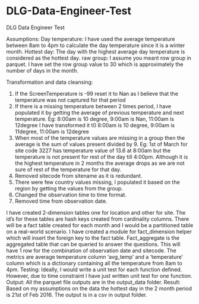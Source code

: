 # DLG-Data-Engineer-Test
DLG Data Engineer Test

Assumptions:
Day temperature: I have used the average temperature between 8am to 4pm to calculate the day temperature since it is a winter month.
Hottest day: The day with the highest average day temperature is considered as the hottest day.
raw group: I assume you meant row group in parquet. I have set the row group value to 30 which is approximately the number of days in the month.

Transformation and data cleansing:
1.	If the ScreenTemperature is -99 reset it to Nan as I believe that the temperature was not captured for that period
2.	If there is a missing temperature between 2 times period, I have populated it by getting the average of previous temperature and next temperature.
Eg: 8:00am is 10 degree, 9:00am is Nan, 11:00am is 12degree
I have transformed it t0 8:00am is 10 degree, 9:00am is 11degree, 11:00am is 12degree
3.	When most of the temperature values are missing in a group then the average is the sum of values present divided by 9.
Eg: 1st of March for site code 3227 has temperature value of 13.6 at 8:00am but the temperature is not present for rest of the day till 4:00pm. Although it is the highest temperature in 2 months the average drops as we are not sure of rest of the temperature for that day.
4.	Removed sitecode from sitename as it is redundant.
5.	There were few country values missing, I populated it based on the region by getting the values from the group.
6.	Changed the observation time to time format.
7.	Removed time from observation date.

I have created 2-dimension tables one for location and other for site. The id’s for these tables are hash keys created from cardinality columns.
There will be a fact table created for each month and I would be a partitioned table on a real-world scenario.
I have created a module for fact_dimension helper which will insert the foreign key to the fact table.
Fact_aggregate is the aggregated table that can be queried to answer the questions. This will have 1 row for the combination of observation date and sitecode.  The metrics are average temperature column ‘avg_temp’ and a ‘temperature’ column which is a dictionary containing all the temperature from 8am to 4pm.
Testing:
Ideally, I would write a unit test for each function defined. However, due to time constraint I have just written unit test for one function.
Output:
All the parquet file outputs are in the output_data folder.
Result:
Based on my assumptions on the data the hottest day in the 2 month period is 21st of Feb 2016. The output is in a csv in output folder.

